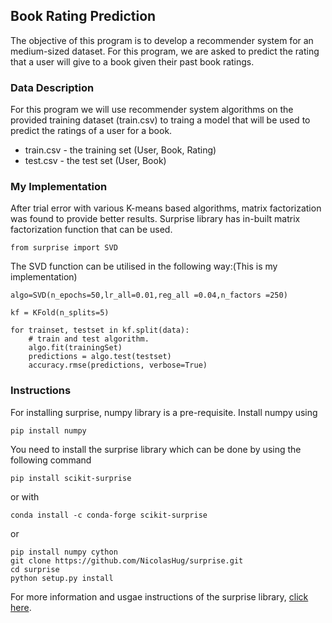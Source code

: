 ## Book Rating Prediction

The objective of this program is to develop a recommender system for an medium-sized dataset.
For this program, we are asked to predict the rating that a user will give to a book given their past book ratings.

### Data Description
For this program we will use recommender system algorithms on the provided training dataset (train.csv) to traing a model that will be used to predict the ratings of a user for a book.
- train.csv - the training set (User, Book, Rating)
- test.csv - the test set (User, Book)

### My Implementation
After trial error with various K-means based algorithms, matrix factorization was found to provide better results. Surprise library has in-built matrix factorization function that can be used.

```
from surprise import SVD
```
The SVD function can be utilised in the following way:(This is my implementation)
```
algo=SVD(n_epochs=50,lr_all=0.01,reg_all =0.04,n_factors =250)

kf = KFold(n_splits=5)

for trainset, testset in kf.split(data):
    # train and test algorithm.
    algo.fit(trainingSet)
    predictions = algo.test(testset)
    accuracy.rmse(predictions, verbose=True)
```
### Instructions
For installing surprise, numpy library is a pre-requisite. Install numpy using
```
pip install numpy
```
You need to install the surprise library which can be done by using the following command
```
pip install scikit-surprise
```
or with
```
conda install -c conda-forge scikit-surprise
```
or
```
pip install numpy cython
git clone https://github.com/NicolasHug/surprise.git
cd surprise
python setup.py install
```
For more information and usgae instructions of the surprise library, [click here](http://surpriselib.com/).
